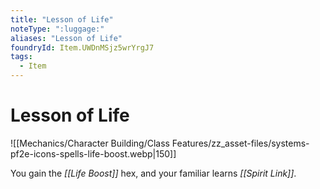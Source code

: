 ```yaml
---
title: "Lesson of Life"
noteType: ":luggage:"
aliases: "Lesson of Life"
foundryId: Item.UWDnMSjz5wrYrgJ7
tags:
  - Item
---
```


# Lesson of Life
![[Mechanics/Character Building/Class Features/zz_asset-files/systems-pf2e-icons-spells-life-boost.webp|150]]

You gain the _[[Life Boost]]_ hex, and your familiar learns _[[Spirit Link]]_.

